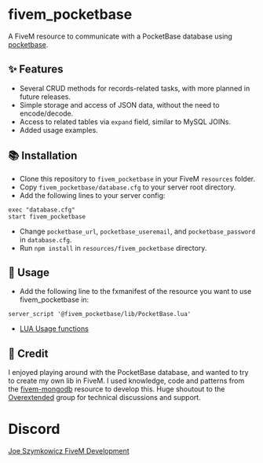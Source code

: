 # fivem_pocketbase

A FiveM resource to communicate with a PocketBase database using [pocketbase](https://www.npmjs.com/package/pocketbase).


## ✨ Features

- Several CRUD methods for records-related tasks, with more planned in future releases.
- Simple storage and access of JSON data, without the need to encode/decode.
- Access to related tables via `expand` field, similar to MySQL JOINs.
- Added usage examples.


## 📚 Installation

- Clone this repository to `fivem_pocketbase` in your FiveM `resources` folder.
- Copy `fivem_pocketbase/database.cfg` to your server root directory.
- Add the following lines to your server config:
```
exec "database.cfg"
start fivem_pocketbase
```
- Change `pocketbase_url`, `pocketbase_useremail`, and `pocketbase_password` in `database.cfg`.
- Run `npm install` in `resources/fivem_pocketbase` directory.


## 👀 Usage

- Add the following line to the fxmanifest of the resource you want to use fivem_pocketbase in:
```
server_script '@fivem_pocketbase/lib/PocketBase.lua'
```
- [LUA Usage functions](https://github.com/JoeSzymkowiczFiveM/fivem_pocketbase/blob/main/EXAMPLES.md)

## 👐 Credit

I enjoyed playing around with the PocketBase database, and wanted to try to create my own lib in FiveM. I used knowledge, code and patterns from the [fivem-mongodb](https://github.com/nbredikhin/fivem-mongodb) resource to develop this. Huge shoutout to the [Overextended](https://github.com/overextended) group for technical discussions and support.


# Discord

[Joe Szymkowicz FiveM Development](https://discord.gg/5vPGxyCB4z)
